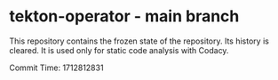 # tekton-operator - main branch

This repository contains the frozen state of the repository.
Its history is cleared. It is used only for static code
analysis with Codacy.

Commit Time: 1712812831